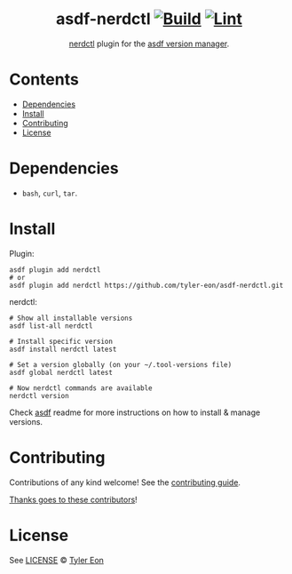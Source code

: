 <div align="center">

# asdf-nerdctl [![Build](https://github.com/tyler-eon/asdf-nerdctl/actions/workflows/build.yml/badge.svg)](https://github.com/tyler-eon/asdf-nerdctl/actions/workflows/build.yml) [![Lint](https://github.com/tyler-eon/asdf-nerdctl/actions/workflows/lint.yml/badge.svg)](https://github.com/tyler-eon/asdf-nerdctl/actions/workflows/lint.yml)

[nerdctl](https://github.com/tyler-eon/nerdctl) plugin for the [asdf version manager](https://asdf-vm.com).

</div>

# Contents

- [Dependencies](#dependencies)
- [Install](#install)
- [Contributing](#contributing)
- [License](#license)

# Dependencies

- `bash`, `curl`, `tar`.

# Install

Plugin:

```shell
asdf plugin add nerdctl
# or
asdf plugin add nerdctl https://github.com/tyler-eon/asdf-nerdctl.git
```

nerdctl:

```shell
# Show all installable versions
asdf list-all nerdctl

# Install specific version
asdf install nerdctl latest

# Set a version globally (on your ~/.tool-versions file)
asdf global nerdctl latest

# Now nerdctl commands are available
nerdctl version
```

Check [asdf](https://github.com/asdf-vm/asdf) readme for more instructions on how to
install & manage versions.

# Contributing

Contributions of any kind welcome! See the [contributing guide](contributing.md).

[Thanks goes to these contributors](https://github.com/tyler-eon/asdf-nerdctl/graphs/contributors)!

# License

See [LICENSE](LICENSE) © [Tyler Eon](https://github.com/tyler-eon/)
